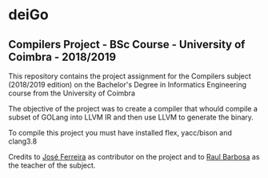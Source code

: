 # deiGo
## Compilers Project - BSc Course - University of Coimbra - 2018/2019
This repository contains the project assignment for the Compilers subject (2018/2019 edition) on the Bachelor's Degree in Informatics Engineering course from the University of Coimbra

The objective of the project was to create a compiler that whould compile a subset of GOLang into LLVM IR and then use LLVM to generate the binary.

To compile this project you must have installed flex, yacc/bison and clang3.8

Credits to [José Ferreira](https://github.com/zemamede) as contributor on the project and to [Raul Barbosa](https://github.com/rbbarbosa) as the teacher of the subject.
